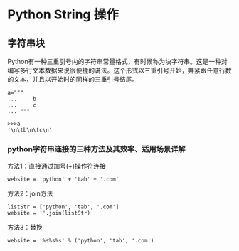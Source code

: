 #  Python String 操作


## 字符串块

Python有一种三重引号内的字符串常量格式，有时候称为块字符串。这是一种对编写多行文本数据来说很便捷的说法。这个形式以三重引号开始，并紧跟任意行数的文本，并且以开始时的同样的三重引号结尾。

```
a="""
...     b
...     c
... """

>>>a
'\n\tb\n\tc\n'

```




### python字符串连接的三种方法及其效率、适用场景详解

方法1：直接通过加号(+)操作符连接

```
website = 'python' + 'tab' + '.com'
```

方法2：join方法

```
listStr = ['python', 'tab', '.com'] 
website = ''.join(listStr)

```

方法3：替换

```
website = '%s%s%s' % ('python', 'tab', '.com')
```
